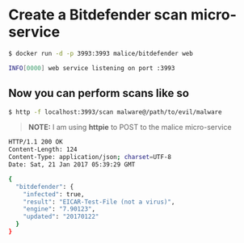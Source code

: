 # Create a Bitdefender scan micro-service

```bash
$ docker run -d -p 3993:3993 malice/bitdefender web

INFO[0000] web service listening on port :3993
```

## Now you can perform scans like so

```bash
$ http -f localhost:3993/scan malware@/path/to/evil/malware
```

> **NOTE:** I am using **httpie** to POST to the malice micro-service

```bash
HTTP/1.1 200 OK
Content-Length: 124
Content-Type: application/json; charset=UTF-8
Date: Sat, 21 Jan 2017 05:39:29 GMT

{
  "bitdefender": {
    "infected": true,
    "result": "EICAR-Test-File (not a virus)",
    "engine": "7.90123",
    "updated": "20170122"
  }
}
```
